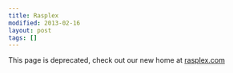 ```yaml
---
title: Rasplex
modified: 2013-02-16
layout: post
tags: []
---
```




This page is deprecated, check out our new home at [rasplex.com](http://rasplex.com)
